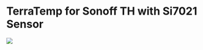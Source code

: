 # TerraTemp for Sonoff TH with Si7021 Sensor

![](https://user-images.githubusercontent.com/11836272/95452400-7be8c300-0969-11eb-8751-50c7f5b785b1.png)

